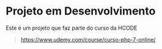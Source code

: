 # Projeto em Desenvolvimento 

Este é um projeto que faz parte do curso da HCODE 

> https://www.udemy.com/course/curso-php-7-online/ 